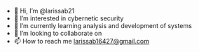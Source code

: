 - 👋 Hi, I’m @larissab21
- 👀 I’m interested in cybernetic security
- 🌱 I’m currently learning analysis and development
of systems
- 💞️ I’m looking to collaborate on 
- 📫 How to reach me larissab16427@gmail.com 

<!---
larissab21/larissab21 is a ✨ special ✨ repository because its `README.md` (this file) appears on your GitHub profile.
You can click the Preview link to take a look at your changes.
--->
